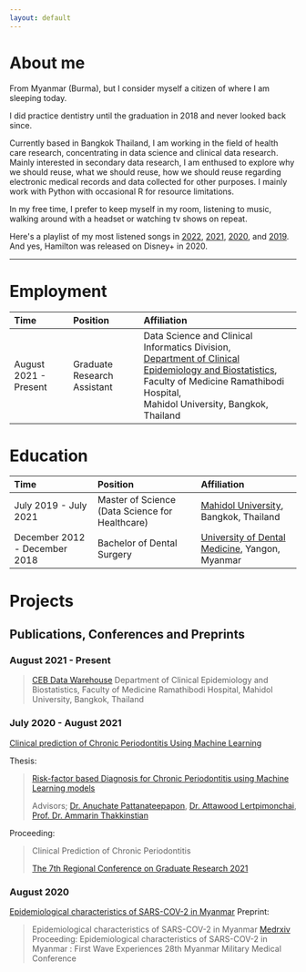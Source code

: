 ```yaml
---
layout: default
---
```


# About me

From Myanmar (Burma), but I consider myself a citizen of where I am sleeping today. 

I did practice dentistry until the graduation in 2018 and never looked back since. 

Currently based in Bangkok Thailand, I am working in the field of health care research, concentrating in data science and clinical data research. Mainly interested in secondary data research, I am enthused to explore why we should reuse, what we should reuse, how we should reuse regarding electronic medical records and data collected for other purposes. I mainly work with Python with occasional R for resource limitations.

In my free time, I prefer to keep myself in my room, listening to music, walking around with a headset or watching tv shows on repeat.

Here's a playlist of my most listened songs in [2022](https://music.apple.com/th/playlist/replay-2019/pl.rp-BooEUbOj66bP "Replay 2022"), [2021](https://music.apple.com/th/playlist/replay-2021/pl.rp-8AA9cXvO44Xo "Replay 2021"), [2020](https://music.apple.com/th/playlist/replay-2020/pl.rp-P449SYAZaaYV "Replay 2020"), and [2019](https://music.apple.com/th/playlist/replay-2019/pl.rp-BooEUbOj66bP "Replay 2019"). And yes, Hamilton was released on Disney+ in 2020.

<hr />

# Employment

| Time    | Position         | Affiliation | 
|:------- |:------------------|:----------|
| August 2021 - Present | Graduate Research Assistant | Data Science and Clinical Informatics Division,<br/>[Department of Clinical Epidemiology and Biostatistics](https://www.rama.mahidol.ac.th/ceb/), Faculty of Medicine Ramathibodi Hospital, <br/>Mahidol University, Bangkok, Thailand  | 

# Education

| Time    | Position         | Affiliation | 
|:------- |:------------------|:----------|
| July 2019 - July 2021 | Master of Science (Data Science for Healthcare) | [Mahidol University](https://mahidol.ac.th/), Bangkok, Thailand  | 
| December 2012 - December 2018 | Bachelor of Dental Surgery | [University of Dental Medicine](http://udmyangon-edu.com/), Yangon, Myanmar  | 

# Projects
## Publications, Conferences and Preprints

### August 2021 - Present
> [CEB Data Warehouse](https://www.rama.mahidol.ac.th/ceb/CEBdatawarehouse "Introduction")
> Department of Clinical Epidemiology and Biostatistics, Faculty of Medicine Ramathibodi Hospital, Mahidol University, Bangkok, Thailand

### July 2020 - August 2021

[Clinical prediction of Chronic Periodontitis Using Machine Learning](https://www.researchgate.net/project/Risk-Factor-based-Diagnosis-for-Chronic-Periodontitis-using-Machine-Learning-Models "ResearchGate")

Thesis: 

>[Risk-factor based Diagnosis for Chronic Periodontitis using Machine Learning models](https://htunteza.com/docs/msc_thesis.pdf "Thesis")
>
> Advisors; [Dr. Anuchate Pattanateepapon](https://orcid.org/0000-0003-1246-9482), [Dr. Attawood Lertpimonchai](https://orcid.org/0000-0003-2501-1534), [Prof. Dr. Ammarin Thakkinstian](https://scholar.google.com/citations?user=HW_DvVYAAAAJ&hl=en&oi=ao)

Proceeding:

> Clinical Prediction of Chronic Periodontitis
>
> [The 7th Regional Conference on Graduate Research 2021](https://www.spu.ac.th/uploads/contents/20210319220256.pdf "Page 45")

### August 2020
[Epidemiological characteristics of SARS-COV-2 in Myanmar](https://www.researchgate.net/project/Epidemiology-of-SARS-CoV-2-in-Myanmar)
Preprint:
> Epidemiological characteristics of SARS-COV-2 in Myanmar
> [Medrxiv](https://www.medrxiv.org/content/10.1101/2020.08.02.20166504v1)
Proceeding:
> Epidemiological characteristics of SARS-COV-2 in Myanmar : First Wave Experiences
> 28th Myanmar Military Medical Conference
